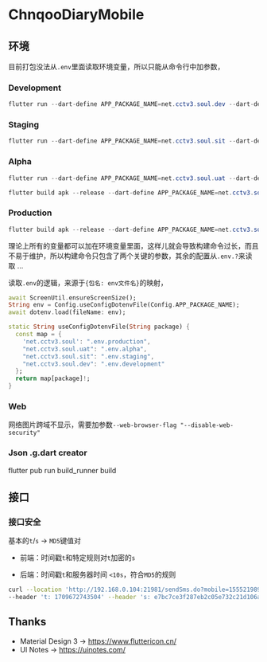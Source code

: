 # ChnqooDiaryMobile

## 环境

目前打包没法从`.env`里面读取环境变量，所以只能从命令行中加参数，

### Development

```java
flutter run --dart-define APP_PACKAGE_NAME=net.cctv3.soul.dev --dart-define APP_NAME=SoulDev -v
```

### Staging

```java
flutter run --dart-define APP_PACKAGE_NAME=net.cctv3.soul.sit --dart-define APP_NAME=SoulSit -v
```

### Alpha

```java
flutter run --dart-define APP_PACKAGE_NAME=net.cctv3.soul.uat --dart-define APP_NAME=SoulUat -v
```

```java
flutter build apk --release --dart-define APP_PACKAGE_NAME=net.cctv3.soul.uat --dart-define APP_NAME=SoulUat -v
```

### Production

```java
flutter build apk --release --dart-define APP_PACKAGE_NAME=net.cctv3.soul --dart-define APP_NAME=SoulPro -v
```

理论上所有的变量都可以加在环境变量里面，这样儿就会导致构建命令过长，而且不易于维护，所以构建命令只包含了两个关键的参数，其余的配置从`.env.?`来读取 ...

读取`.env`的逻辑，来源于`{包名: env文件名}`的映射，

```dart
await ScreenUtil.ensureScreenSize();
String env = Config.useConfigDotenvFile(Config.APP_PACKAGE_NAME);
await dotenv.load(fileName: env);
```

```dart
static String useConfigDotenvFile(String package) {
  const map = {
    'net.cctv3.soul': ".env.production",
    "net.cctv3.soul.uat": ".env.alpha",
    "net.cctv3.soul.sit": ".env.staging",
    "net.cctv3.soul.dev": ".env.development"
  };
  return map[package]!;
}
```

### Web

网络图片跨域不显示，需要加参数`--web-browser-flag "--disable-web-security"`

### Json .g.dart creator

flutter pub run build_runner build

## 接口

### 接口安全

基本的`t`/`s` -> `MD5`键值对

- 前端：时间戳`t`和特定规则对`t`加密的`s`

- 后端：时间戳`t`和服务器时间 `<10s`，符合`MD5`的规则

```bash
curl --location 'http://192.168.0.104:21981/sendSms.do?mobile=15552198996'
--header 't: 1709672743504' --header 's: e7bc7ce3f287eb2c05e732c21d106a55'
```

## Thanks

- Material Design 3 -> https://www.fluttericon.cn/
- UI Notes -> https://uinotes.com/
